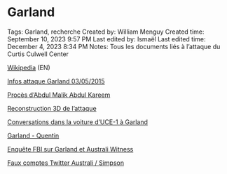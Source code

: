 # Garland

Tags: Garland, recherche
Created by: William Menguy
Created time: September 10, 2023 9:57 PM
Last edited by: Ismaël 
Last edited time: December 4, 2023 8:34 PM
Notes: Tous les documents liés à l’attaque du Curtis Culwell Center

[Wikipedia](https://en.wikipedia.org/wiki/Curtis_Culwell_Center_attack) (EN)

[Infos attaque Garland 03/05/2015](Garland%203c4b60b393d9465c8d145df1c604c7d6/Infos%20attaque%20Garland%2003%2005%202015%20bb67d69653f94c66ae0cddbb466bb7c0.md)

[Procès d’Abdul Malik Abdul Kareem](Garland%203c4b60b393d9465c8d145df1c604c7d6/Proce%CC%80s%20d%E2%80%99Abdul%20Malik%20Abdul%20Kareem%20455e6715b2a94fc0872ab609609693dd.md)

[Reconstruction 3D de l’attaque](Garland%203c4b60b393d9465c8d145df1c604c7d6/Reconstruction%203D%20de%20l%E2%80%99attaque%20e74620d265a8460e9c2f8a13c395fcb3.md)

[Conversations dans la voiture d’UCE-1 à Garland](Garland%203c4b60b393d9465c8d145df1c604c7d6/Conversations%20dans%20la%20voiture%20d%E2%80%99UCE-1%20a%CC%80%20Garland%204913460af1eb46a9b4f224af28a3b388.csv)

[Garland - Quentin](Garland%203c4b60b393d9465c8d145df1c604c7d6/Garland%20-%20Quentin%200e4daddc968949f0bf5c3e78c1df1bd9.md)

[Enquête FBI sur Garland et Australi Witness](Garland%203c4b60b393d9465c8d145df1c604c7d6/Enque%CC%82te%20FBI%20sur%20Garland%20et%20Australi%20Witness%2011f490c6d2834266853dae4f0e9ac6f2.md)

[Faux comptes Twitter Australi / Simpson](Garland%203c4b60b393d9465c8d145df1c604c7d6/Faux%20comptes%20Twitter%20Australi%20Simpson%205f2885e90a3c4dfe843df22476371ddb.md)